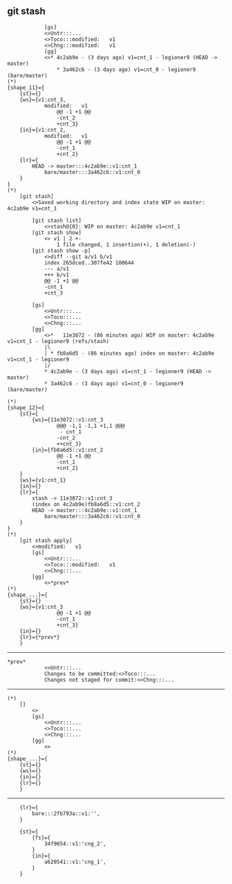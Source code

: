 ## git stash
                [gs]
                <>Untr:::...
                <>Toco:::modified:   v1
                <>Chng:::modified:   v1
                [gg]
                <>* 4c2ab9e - (3 days ago) v1=cnt_1 - legioner9 (HEAD -> master)
                    * 3a462c6 - (3 days ago) v1=cnt_0 - legioner9 (bare/master)
    (*)            
    {shape_11}={
        {st}={}  
        {ws}={v1:cnt_3,
                modified:   v1
                    @@ -1 +1 @@
                    -cnt_2
                    +cnt_3}
        {in}={v1:cnt_2,
                modified:   v1
                    @@ -1 +1 @@
                    -cnt_1
                    +cnt_2}
        {lr}={
            HEAD -> master:::4c2ab9e::v1:cnt_1
                bare/master:::3a462c6::v1:cnt_0
        }
    }
    (*)
        [git stash]
            <>Saved working directory and index state WIP on master: 4c2ab9e v1=cnt_1

            [git stash list]
                <>stash@{0}: WIP on master: 4c2ab9e v1=cnt_1
            [git stash show]
                <> v1 | 2 +-
                    1 file changed, 1 insertion(+), 1 deletion(-)
            [git stash show -p]
                <>diff --git a/v1 b/v1
                index 265dced..307fe42 100644
                --- a/v1
                +++ b/v1
                @@ -1 +1 @@
                -cnt_1
                +cnt_3

            [gs]
                <>Untr:::...
                <>Toco:::...
                <>Chng:::...
            [gg]
                <>*   11e3072 - (86 minutes ago) WIP on master: 4c2ab9e v1=cnt_1 - legioner9 (refs/stash)
                |\
                | * fb8a6d5 - (86 minutes ago) index on master: 4c2ab9e v1=cnt_1 - legioner9
                |/
                * 4c2ab9e - (3 days ago) v1=cnt_1 - legioner9 (HEAD -> master)
                * 3a462c6 - (3 days ago) v1=cnt_0 - legioner9 (bare/master)

    (*)            
    {shape_12}={
        {st}={
            {ws}={11e3072::v1:cnt_3
                    @@@ -1,1 -1,1 +1,1 @@@
                     - cnt_1
                    -cnt_2
                    ++cnt_3}
            {in}={fb8a6d5::v1:cnt_2
                    @@ -1 +1 @@
                    -cnt_1
                    +cnt_2}
        }  
        {ws}={v1:cnt_1}
        {in}={}
        {lr}={
            stash -> 11e3072::v1:cnt_3
            (index on 4c2ab9e)fb8a6d5::v1:cnt_2
            HEAD -> master:::4c2ab9e::v1:cnt_1
                bare/master:::3a462c6::v1:cnt_0
        }
    }
    (*)
        [git stash apply]
            <>modified:   v1
            [gs]
                <>Untr:::...
                <>Toco:::modified:   v1
                <>Chng:::...
            [gg]
                <>*prev*
    (*)            
    {shape_...}={
        {st}={}  
        {ws}={v1:cnt_3
                    @@ -1 +1 @@
                    -cnt_1
                    +cnt_3}
        {in}={}
        {lr}={*prev*}
        }

-------------------------------    
    *prev*
                <>Untr:::...
                Changes to be committed:<>Toco:::...
                Changes not staged for commit:<>Chng:::...    
-------------------------------
    (*)
        []
            <>
            [gs]
                <>Untr:::...
                <>Toco:::...
                <>Chng:::...
            [gg]
                <>
    (*)            
    {shape_...}={
        {st}={}  
        {ws}={}
        {in}={}
        {lr}={}
        }
-------------------------------

        {lr}={
            bare:::2fb793a::v1:'',
        }

        {st}={        
            {fs}={
                34f9654::v1:'cng_2',
            }
            {in}={
                a620541::v1:'cng_1',
            }
        }


  